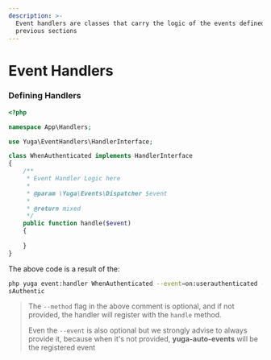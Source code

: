 ```yaml
---
description: >-
  Event handlers are classes that carry the logic of the events defined in
  previous sections
---
```


# Event Handlers

### Defining Handlers

```php
<?php

namespace App\Handlers;

use Yuga\EventHandlers\HandlerInterface;

class WhenAuthenticated implements HandlerInterface
{
    /**
     * Event Handler Logic here
     * 
     * @param \Yuga\Events\Dispatcher $event
     * 
     * @return mixed
     */
    public function handle($event)
    {
        
    }
}
```

The above code is a result of the:

```bash
php yuga event:handler WhenAuthenticated --event=on:userauthenticated --method=i
sAuthentic
```

> The `--method` flag in the above comment is optional, and if not provided, the handler will register with the `handle` method.
>
> Even the `--event` is also optional but we strongly advise to always provide it, because when it's not provided, **yuga-auto-events** will be the registered event

